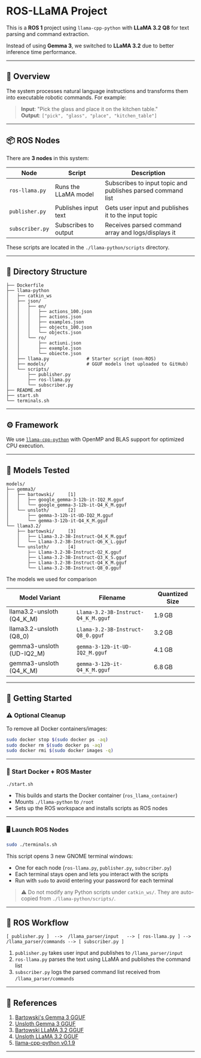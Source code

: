 # ROS-LLaMA Project

This is a **ROS 1** project using `llama-cpp-python` with **LLaMA 3.2 Q8** for text parsing and command extraction.

Instead of using **Gemma 3**, we switched to **LLaMA 3.2** due to better inference time performance.

---

## 🧠 Overview

The system processes natural language instructions and transforms them into executable robotic commands. For example:

> **Input**: "Pick the glass and place it on the kitchen table."  
> **Output**: `["pick", "glass", "place", "kitchen_table"]`

---

## 📦 ROS Nodes

There are **3 nodes** in this system:

| Node            | Script           | Description                                                  |
|-----------------|------------------|--------------------------------------------------------------|
| `ros-llama.py`  | Runs the LLaMA model | Subscribes to input topic and publishes parsed command list |
| `publisher.py`  | Publishes input text | Gets user input and publishes it to the input topic         |
| `subscriber.py` | Subscribes to output | Receives parsed command array and logs/displays it          |

These scripts are located in the `./llama-python/scripts` directory.

---

## 📁 Directory Structure

```
├── Dockerfile
├── llama-python
│   ├── catkin_ws
│   ├── json/
│   │   ├── en/
│   │   │   ├── actions_100.json
│   │   │   ├── actions.json
│   │   │   ├── examples.json
│   │   │   ├── objects_100.json
│   │   │   └── objects.json
│   │   └── ro/
│   │       ├── actiuni.json
│   │       ├── exemple.json
│   │       └── obiecte.json
│   ├── llama.py              # Starter script (non-ROS)
│   ├── models/               # GGUF models (not uploaded to GitHub)
│   └── scripts/
│       ├── publisher.py
│       ├── ros-llama.py
│       └── subscriber.py
├── README.md
├── start.sh
└── terminals.sh
```

---

## ⚙️ Framework

We use [`llama-cpp-python`](https://pypi.org/project/llama-cpp-python/0.1.9/) with OpenMP and BLAS support for optimized CPU execution.

---

## 🧩 Models Tested

```
models/
├── gemma3/
│   ├── bartowski/     [1]
│   │   ├── google_gemma-3-12b-it-IQ2_M.gguf
│   │   └── google_gemma-3-12b-it-Q4_K_M.gguf
│   └── unsloth/       [2]
│       ├── gemma-3-12b-it-UD-IQ2_M.gguf
│       └── gemma-3-12b-it-Q4_K_M.gguf
└── llama3.2/
    ├── bartowski/     [3]
    │   ├── Llama-3.2-3B-Instruct-Q4_K_M.gguf
    │   └── Llama-3.2-3B-Instruct-Q6_K_L.gguf
    └── unsloth/       [4]
        ├── Llama-3.2-3B-Instruct-Q2_K.gguf
        ├── Llama-3.2-3B-Instruct-Q3_K_S.gguf
        ├── Llama-3.2-3B-Instruct-Q4_K_M.gguf
        └── Llama-3.2-3B-Instruct-Q8_0.gguf
```

The models we used for comparison

| Model Variant               | Filename                            | Quantized Size |
| --------------------------- | ----------------------------------- | -------------- |
| llama3.2-unsloth (Q4\_K\_M) | `Llama-3.2-3B-Instruct-Q4_K_M.gguf` | 1.9 GB         |
| llama3.2-unsloth (Q8\_0)    | `Llama-3.2-3B-Instruct-Q8_0.gguf`   | 3.2 GB         |
| gemma3-unsloth (UD-IQ2\_M)  | `gemma-3-12b-it-UD-IQ2_M.gguf`      | 4.1 GB         |
| gemma3-unsloth (Q4\_K\_M)   | `gemma-3-12b-it-Q4_K_M.gguf`        | 6.8 GB         |


---

## 🚀 Getting Started

### ⚠️ Optional Cleanup

To remove all Docker containers/images:

```bash
sudo docker stop $(sudo docker ps -aq)
sudo docker rm $(sudo docker ps -aq)
sudo docker rmi $(sudo docker images -q)
```

---

### 🔧 Start Docker + ROS Master

```bash
./start.sh
```

- This builds and starts the Docker container (`ros_llama_container`)
- Mounts `./llama-python` to `/root`
- Sets up the ROS workspace and installs scripts as ROS nodes

---

### 🖥️ Launch ROS Nodes

```bash
sudo ./terminals.sh
```

This script opens 3 new GNOME terminal windows:

- One for each node (`ros-llama.py`, `publisher.py`, `subscriber.py`)
- Each terminal stays open and lets you interact with the scripts
- Run with `sudo` to avoid entering your password for each terminal

> ⚠️ Do not modify any Python scripts under `catkin_ws/`. They are auto-copied from `./llama-python/scripts/`.

---

## 🔄 ROS Workflow

```text
[ publisher.py ]  -->  /llama_parser/input   --> [ ros-llama.py ] --> /llama_parser/commands --> [ subscriber.py ]
```

1. `publisher.py` takes user input and publishes to `/llama_parser/input`
2. `ros-llama.py` parses the text using LLaMA and publishes the command list
3. `subscriber.py` logs the parsed command list received from `/llama_parser/commands`

---

## 🔗 References

1. [Bartowski's Gemma 3 GGUF](https://huggingface.co/bartowski/google_gemma-3-12b-it-GGUF)
2. [Unsloth Gemma 3 GGUF](https://huggingface.co/unsloth/gemma-3-12b-it-GGUF)
3. [Bartowski LLaMA 3.2 GGUF](https://huggingface.co/bartowski/Llama-3.2-3B-Instruct-GGUF)
4. [Unsloth LLaMA 3.2 GGUF](https://huggingface.co/unsloth/Llama-3.2-3B-Instruct-GGUF)
5. [llama-cpp-python v0.1.9](https://pypi.org/project/llama-cpp-python/0.1.9/)

---

